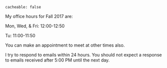 ```
cacheable: false
```
My office hours for Fall 2017 are:

Mon, Wed, & Fri:  12:00-12:50

Tu: 11:00-11:50

You can make an appointment to meet at other times also.

I try to respond to emails within 24 hours. You should not expect a response to emails received after 5:00 PM until the next day.  
